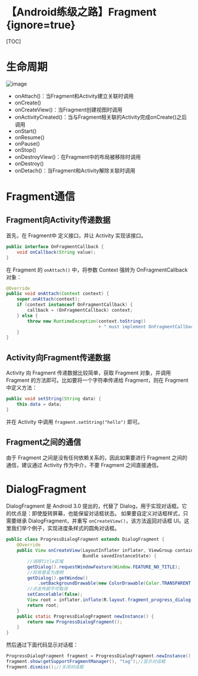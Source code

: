 
# 【Android练级之路】Fragment {ignore=true}

[TOC]



# 生命周期

![image](https://github.com/meetleong/AndroidBookshelf/blob/master/resources/fragment_lifecycle.png)
+ onAttach()：当Fragment和Activity建立关联时调用
+ onCreate()
+ onCreateView()：当Fragment创建视图时调用
+ onActivityCreated()：当与Fragment相关联的Activity完成onCreate()之后调用
+ onStart()
+ onResume()
+ onPause()
+ onStop()
+ onDestroyView()：在Fragment中的布局被移除时调用
+ onDestroy()
+ onDetach()：当Fragment和Activity解除关联时调用

# Fragment通信
## Fragment向Activity传递数据
首先，在 Fragment中 定义接口，并让 Activity 实现该接口。

```java
public interface OnFragmentCallback {
    void onCallback(String value);
}
```

在 Fragment 的 `onAttach()` 中，将参数 Context 强转为 OnFragmentCallback 对象：

```java
@Override
public void onAttach(Context context) {
    super.onAttach(context);
    if (context instanceof OnFragmentCallback) {
        callback = (OnFragmentCallback) context;
    } else {
        throw new RuntimeException(context.toString()
                                   + " must implement OnFragmentCallback");
    }
}
```


## Activity向Fragment传递数据

Activity 向 Fragment 传递数据比较简单，获取 Fragment 对象，并调用 Fragment 的方法即可。比如要将一个字符串传递给 Fragment，则在 Fragment 中定义方法：

```java
public void setString(String data) { 
    this.data = data;
}
```
并在 Activity 中调用 `fragment.setString("hello")` 即可。

## Fragment之间的通信
由于 Fragment 之间是没有任何依赖关系的，因此如果要进行 Fragment 之间的通信，建议通过 Activity 作为中介，不要 Fragment 之间直接通信。


# DialogFragment
DialogFragment 是 Android 3.0 提出的，代替了 Dialog，用于实现对话框。它的优点是：即使旋转屏幕，也能保留对话框状态。
如果要自定义对话框样式，只需要继承 DialogFragment，并重写 `onCreateView()`，该方法返回对话框 UI。这里我们举个例子，实现进度条样式的圆角对话框。

```java
public class ProgressDialogFragment extends DialogFragment {
    @Override
    public View onCreateView(LayoutInflater inflater, ViewGroup container,
                             Bundle savedInstanceState) {
        //消除Title区域
        getDialog().requestWindowFeature(Window.FEATURE_NO_TITLE);
        //将背景变为透明
        getDialog().getWindow()
            .setBackgroundDrawable(new ColorDrawable(Color.TRANSPARENT));
        //点击外部不可取消
        setCancelable(false);
        View root = inflater.inflate(R.layout.fragment_progress_dialog, container);
        return root;
    }
    public static ProgressDialogFragment newInstance() {
        return new ProgressDialogFragment();
    }
}
```

然后通过下面代码显示对话框：

```java
ProgressDialogFragment fragment = ProgressDialogFragment.newInstance();
fragment.show(getSupportFragmentManager(), "tag");//显示对话框
fragment.dismiss();//关闭对话框
```